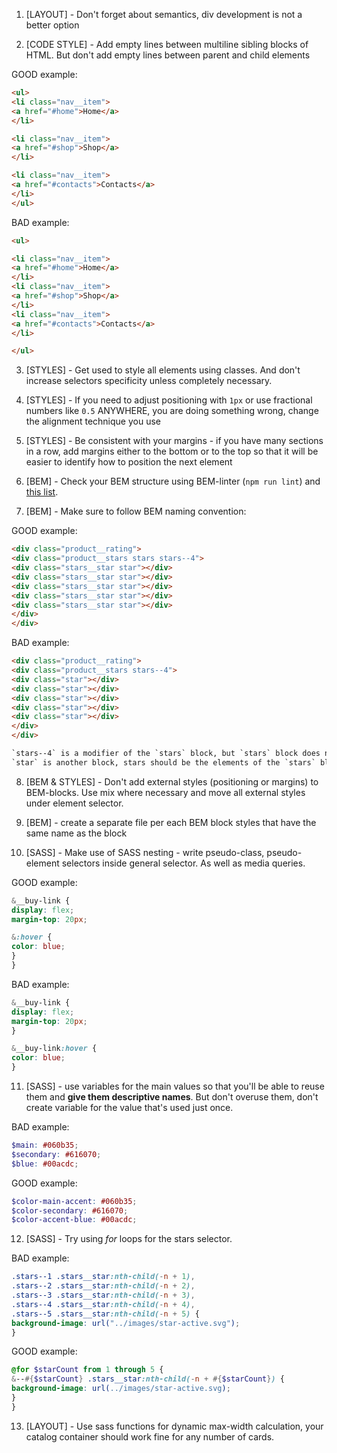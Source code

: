 1. [LAYOUT] - Don't forget about semantics, div development is not a better
option

2. [CODE STYLE] - Add empty lines between multiline sibling blocks of HTML.
But don't add empty lines between parent and child elements

GOOD example:
```html
<ul>
<li class="nav__item">
<a href="#home">Home</a>
</li>

<li class="nav__item">
<a href="#shop">Shop</a>
</li>

<li class="nav__item">
<a href="#contacts">Contacts</a>
</li>
</ul>
```
BAD example:
```html
<ul>

<li class="nav__item">
<a href="#home">Home</a>
</li>
<li class="nav__item">
<a href="#shop">Shop</a>
</li>
<li class="nav__item">
<a href="#contacts">Contacts</a>
</li>

</ul>
```

3. [STYLES] - Get used to style all elements using classes. And don't increase
selectors specificity unless completely necessary.

4. [STYLES] - If you need to adjust positioning with `1px` or use fractional numbers
like `0.5` ANYWHERE, you are doing something wrong, change the alignment technique you use

5. [STYLES] - Be consistent with your margins - if you have many sections in a
row, add margins either to the bottom or to the top so that it will be easier
to identify how to position the next element

6. [BEM] - Check your BEM structure using BEM-linter (`npm run lint`) and
[this list](https://mate-academy.github.io/fe-program/css/typical-bem-mistakes-en).

7. [BEM] - Make sure to follow BEM naming convention:

GOOD example:
```html
<div class="product__rating">
<div class="product__stars stars stars--4">
<div class="stars__star star"></div>
<div class="stars__star star"></div>
<div class="stars__star star"></div>
<div class="stars__star star"></div>
<div class="stars__star star"></div>
</div>
</div>
```

BAD example:
```html
<div class="product__rating">
<div class="product__stars stars--4">
<div class="star"></div>
<div class="star"></div>
<div class="star"></div>
<div class="star"></div>
<div class="star"></div>
</div>
</div>

`stars--4` is a modifier of the `stars` block, but `stars` block does not exist in HTML;
`star` is another block, stars should be the elements of the `stars` block
```

8. [BEM & STYLES] - Don't add external styles (positioning or margins) to
 BEM-blocks. Use mix where necessary and move all external styles under element
 selector.

9. [BEM] - create a separate file per each BEM block styles that have the same
name as the block

10. [SASS] - Make use of SASS nesting - write pseudo-class, pseudo-element
selectors inside general selector. As well as media queries.

GOOD example:
```scss
&__buy-link {
display: flex;
margin-top: 20px;

&:hover {
color: blue;
}
}
```

BAD example:
```scss
&__buy-link {
display: flex;
margin-top: 20px;
}

&__buy-link:hover {
color: blue;
}
```

11. [SASS] - use variables for the main values so that you'll be able to reuse
them and **give them descriptive names**. But don't overuse them, don't create
variable for the value that's used just once.

BAD example:
```scss
$main: #060b35;
$secondary: #616070;
$blue: #00acdc;
```

GOOD example:
```scss
$color-main-accent: #060b35;
$color-secondary: #616070;
$color-accent-blue: #00acdc;
```

12. [SASS] - Try using _for_ loops for the stars selector.

BAD example:
```scss
.stars--1 .stars__star:nth-child(-n + 1),
.stars--2 .stars__star:nth-child(-n + 2),
.stars--3 .stars__star:nth-child(-n + 3),
.stars--4 .stars__star:nth-child(-n + 4),
.stars--5 .stars__star:nth-child(-n + 5) {
background-image: url("../images/star-active.svg");
}
```

GOOD example:
```scss
@for $starCount from 1 through 5 {
&--#{$starCount} .stars__star:nth-child(-n + #{$starCount}) {
background-image: url(../images/star-active.svg);
}
}
```

13. [LAYOUT] - Use sass functions for dynamic max-width calculation, your catalog container should work fine for any number of cards.

